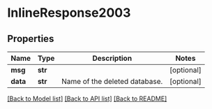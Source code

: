 # InlineResponse2003

## Properties
Name | Type | Description | Notes
------------ | ------------- | ------------- | -------------
**msg** | **str** |  | [optional] 
**data** | **str** | Name of the deleted database. | [optional] 

[[Back to Model list]](../README.md#documentation-for-models) [[Back to API list]](../README.md#documentation-for-api-endpoints) [[Back to README]](../README.md)

